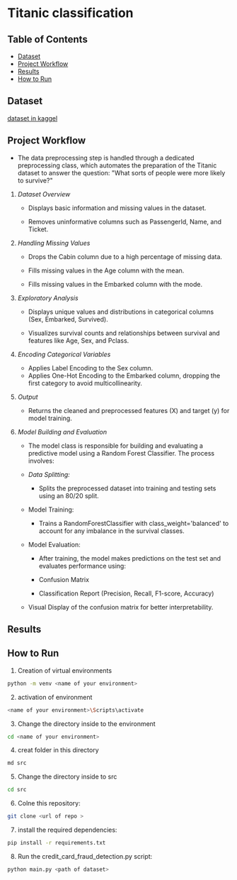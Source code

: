 # Titanic classification 
## Table of Contents

- [Dataset](#dataset)
- [Project Workflow](#project-workflow)
- [Results](#results)
- [How to Run](#how-to-run)


## Dataset
[dataset in kaggel](https://www.kaggle.com/competitions/titanic/data)
## Project Workflow
- The data preprocessing step is handled through a dedicated preprocessing class, which automates the preparation of the Titanic dataset to answer the question:
"What sorts of people were more likely to survive?"
1. *Dataset Overview*

    - Displays basic information and missing values in the dataset.

    - Removes uninformative columns such as PassengerId, Name, and Ticket.

2. *Handling Missing Values*

   - Drops the Cabin column due to a high percentage of missing data.

   - Fills missing values in the Age column with the mean.

   - Fills missing values in the Embarked column with the mode.

3. *Exploratory Analysis*

   - Displays unique values and distributions in categorical columns (Sex, Embarked, Survived).

   - Visualizes survival counts and relationships between survival and features like Age, Sex, and Pclass.

4. *Encoding Categorical Variables*

   - Applies Label Encoding to the Sex column.
   - Applies One-Hot Encoding to the Embarked column, dropping the first category to avoid multicollinearity.

5. *Output*

     - Returns the cleaned and preprocessed features (X) and target (y) for model training.

6. *Model Building and Evaluation*
   - The model class is responsible for building and evaluating a predictive model using a Random Forest Classifier. The process involves:

   - *Data Splitting:*
      -  Splits the preprocessed dataset into training and testing sets using an 80/20 split.

   - Model Training:
      - Trains a RandomForestClassifier with class_weight='balanced' to account for any imbalance in the survival classes.

    - Model Evaluation:
       - After training, the model makes predictions on the test set and evaluates performance using:

        - Confusion Matrix

        - Classification Report (Precision, Recall, F1-score, Accuracy)

    - Visual Display of the confusion matrix for better interpretability.
## Results
## How to Run
1. Creation of virtual environments
```Bash
python -m venv <name of your environment>
```
2. activation of environment
```Bash
<name of your environment>\Scripts\activate
```
3. Change the directory inside to the environment
```Bash 
cd <name of your environment>
```
4. creat folder in this directory
```Bash 
md src
```
5. Change the directory inside to src
```Bash
cd src
```
6. Colne this repository:
```Bash
git clone <url of repo >
```
7. install the required dependencies:
```Bash 
pip install -r requirements.txt
```
8. Run the credit_card_fraud_detection.py script:
```Bash 
python main.py <path of dataset>
```